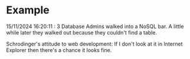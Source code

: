 # Example

<!-- replace-with-date starts -->
15/11/2024 16:20:11 : 3 Database Admins walked into a NoSQL bar. A little while later they walked out because they couldn't find a table.
<!-- replace-with-date ends -->

<!-- replace-with-joke starts -->
Schrodinger's attitude to web development: If I don't look at it in Internet Explorer then there's a chance it looks fine.
<!-- replace-with-joke ends -->